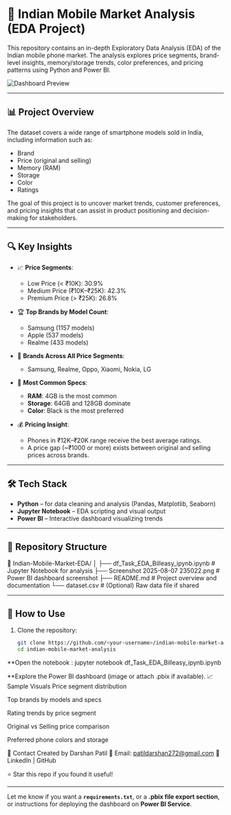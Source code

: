 # 📱 Indian Mobile Market Analysis (EDA Project)

This repository contains an in-depth Exploratory Data Analysis (EDA) of the Indian mobile phone market. The analysis explores price segments, brand-level insights, memory/storage trends, color preferences, and pricing patterns using Python and Power BI.

![Dashboard Preview](./Screenshot%202025-08-07%20235022.png)

---

## 📊 Project Overview

The dataset covers a wide range of smartphone models sold in India, including information such as:
- Brand
- Price (original and selling)
- Memory (RAM)
- Storage
- Color
- Ratings

The goal of this project is to uncover market trends, customer preferences, and pricing insights that can assist in product positioning and decision-making for stakeholders.

---

## 🔍 Key Insights

- 📈 **Price Segments**:
  - Low Price (< ₹10K): 30.9%
  - Medium Price (₹10K–₹25K): 42.3%
  - Premium Price (> ₹25K): 26.8%

- 🏆 **Top Brands by Model Count**:
  - Samsung (1157 models)
  - Apple (537 models)
  - Realme (433 models)

- 🎯 **Brands Across All Price Segments**:
  - Samsung, Realme, Oppo, Xiaomi, Nokia, LG

- 📱 **Most Common Specs**:
  - **RAM**: 4GB is the most common
  - **Storage**: 64GB and 128GB dominate
  - **Color**: Black is the most preferred

- 💰 **Pricing Insight**:
  - Phones in ₹12K–₹20K range receive the best average ratings.
  - A price gap (~₹1000 or more) exists between original and selling prices across brands.

---

## 🛠️ Tech Stack

- **Python** – for data cleaning and analysis (Pandas, Matplotlib, Seaborn)
- **Jupyter Notebook** – EDA scripting and visual output
- **Power BI** – Interactive dashboard visualizing trends

---

## 📂 Repository Structure

📁 Indian-Mobile-Market-EDA/
│
├── df_Task_EDA_Billeasy_ipynb.ipynb # Jupyter Notebook for analysis
├── Screenshot 2025-08-07 235022.png # Power BI dashboard screenshot
├── README.md # Project overview and documentation
└── dataset.csv # (Optional) Raw data file if shared


---

## 📌 How to Use

1. Clone the repository:
   ```bash
   git clone https://github.com/<your-username>/indian-mobile-market-analysis.git
   cd indian-mobile-market-analysis

**Open the notebook :
jupyter notebook df_Task_EDA_Billeasy_ipynb.ipynb

**Explore the Power BI dashboard (image or attach .pbix if available).
📈 Sample Visuals
Price segment distribution

Top brands by models and specs

Rating trends by price segment

Original vs Selling price comparison

Preferred phone colors and storage


📧 Contact
Created by Darshan Patil
📧 Email: patildarshan272@gmail.com
🔗 LinkedIn | GitHub

⭐ Star this repo if you found it useful!


---

Let me know if you want a **`requirements.txt`**, or a **.pbix file export section**, or instructions for deploying the dashboard on **Power BI Service**.

